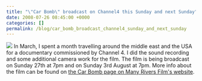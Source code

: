 ```yaml
---
title: "\"Car Bomb\" broadcast on Channel4 this Sunday and next Sunday"
date: 2008-07-26 08:45:00 +0000
categories: []
permalink: /blog/car_bomb_broadcast_channel4_sunday_and_next_sunday
---
```

![](http://www.manyriversfilms.co.uk/assets/images/productions/car_bomb2.jpg)
In March, I spent a month travelling around the middle east and the USA
for a documentary commissioned by Channel 4. I did the sound recording
and some additional camera work for the film. The film is being
broadcast on Sunday 27th at 7pm and on Sunday 3rd August at 7pm. More
info about the film can be found on [the Car Bomb page on Many Rivers
Film's
website](http://www.manyriversfilms.co.uk/pages/productions/car_bomb.htm).

